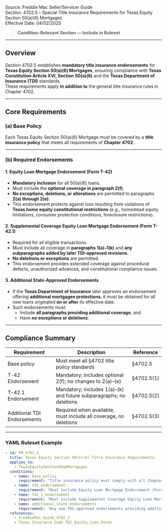 Source: Freddie Mac Seller/Servicer Guide  
Section: 4702.5 – Special Title Insurance Requirements for Texas Equity Section 50(a)(6) Mortgages  
Effective Date: 04/02/2025  

> **Condition-Relevant Section — Include in Ruleset**

---

## Overview  

Section 4702.5 establishes **mandatory title insurance endorsements** for **Texas Equity Section 50(a)(6) Mortgages**, ensuring compliance with **Texas Constitution Article XVI, Section 50(a)(6)** and the **Texas Department of Insurance (TDI)** standards.  
These requirements apply **in addition to** the general title insurance rules in Chapter 4702.

---

## Core Requirements  

### (a) Base Policy  
Each Texas Equity Section 50(a)(6) Mortgage must be covered by a **title insurance policy** that meets all requirements of **Chapter 4702**.

---

### (b) Required Endorsements  

#### 1. **Equity Loan Mortgage Endorsement (Form T-42)**  

- **Mandatory inclusion** for all 50(a)(6) loans.  
- Must include the **optional coverage in paragraph 2(f)**.  
- **No exceptions, deletions, or alterations** are permitted to paragraphs **2(a) through 2(e)**.  
- This endorsement protects against loss resulting from violations of **Texas home equity constitutional restrictions** (e.g., homestead equity limitations, consumer protection conditions, foreclosure restrictions).  

#### 2. **Supplemental Coverage Equity Loan Mortgage Endorsement (Form T-42.1)**  

- Required for all eligible transactions.  
- Must include all coverage in **paragraphs 1(a)–1(k)** and **any subparagraphs added by later TDI-approved revisions**.  
- **No deletions or exceptions** are permitted.  
- This endorsement provides extended coverage against procedural defects, unauthorized advances, and constitutional compliance issues.  

#### 3. **Additional State-Approved Endorsements**  

- If the **Texas Department of Insurance** later approves an endorsement offering **additional mortgagee protections**, it must be obtained for all new loans originated **on or after** its effective date.  
- Such endorsements must:  
  - Include **all paragraphs providing additional coverage**, and  
  - Have **no exceptions or deletions**.

---

## Compliance Summary  

| Requirement | Description | Reference |
|--------------|--------------|------------|
| Base policy | Must meet all §4702 title policy standards | §4702.5 |
| T-42 Endorsement | Mandatory; includes optional 2(f); no changes to 2(a)–(e) | §4702.5(1) |
| T-42.1 Endorsement | Mandatory; includes 1(a)–(k) and future subparagraphs; no deletions | §4702.5(2) |
| Additional TDI Endorsements | Required when available; must include all coverage, no deletions | §4702.5(3) |

---

### YAML Ruleset Example  

```yaml
- id: FM_4702_5
  title: Texas Equity Section 50(a)(6) Title Insurance Requirements
  applies_to:
    - TexasEquitySection50a6Mortgages
  conditions:
    - name: base_policy
      requirement: "Title insurance policy must comply with all Chapter 4702 requirements."
    - name: t42_endorsement
      requirement: "Must include Equity Loan Mortgage Endorsement (Form T-42) with optional paragraph 2(f); no exceptions to paragraphs 2(a)-(e)."
    - name: t42_1_endorsement
      requirement: "Must include Supplemental Coverage Equity Loan Mortgage Endorsement (Form T-42.1) with paragraphs 1(a)-(k) and any future subparagraphs; no deletions."
    - name: additional_state_endorsements
      requirement: "Any new TDI-approved endorsements providing additional optional mortgagee coverage must be obtained in full without exceptions or deletions."
  references:
    - FreddieMac_Guide_4702_5
    - Texas_Insurance_Code_TDI_Equity_Loan_Forms

